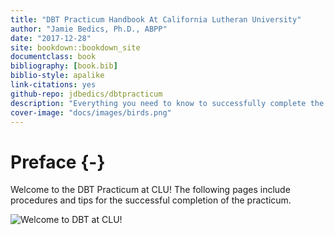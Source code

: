 ```yaml
--- 
title: "DBT Practicum Handbook At California Lutheran University"
author: "Jamie Bedics, Ph.D., ABPP"
date: "2017-12-28"
site: bookdown::bookdown_site
documentclass: book
bibliography: [book.bib]
biblio-style: apalike
link-citations: yes
github-repo: jdbedics/dbtpracticum
description: "Everything you need to know to successfully complete the DBT Practicum at CLU."
cover-image: "docs/images/birds.png"
---
```


# Preface {-}

Welcome to the DBT Practicum at CLU!  The following pages include procedures and tips for the successful completion of the practicum.

![Welcome to DBT at CLU!](images/kyoto.png)
